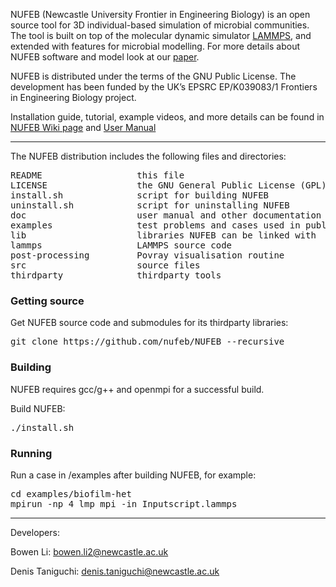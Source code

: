NUFEB (Newcastle University Frontier in Engineering Biology) is an open source tool for 3D individual-based simulation of microbial communities.
The tool is built on top of the molecular dynamic simulator [LAMMPS](https://lammps.sandia.gov), and extended with features for microbial modelling. 
For more details about NUFEB software and model look at our [paper](https://journals.plos.org/ploscompbiol/article?id=10.1371/journal.pcbi.1007125).

NUFEB is distributed under the terms of the GNU Public License. The development has been funded by the UK’s EPSRC EP/K039083/1 Frontiers in Engineering Biology project.

Installation guide, tutorial, example videos, and more details can be found in [NUFEB Wiki page](https://github.com/nufeb/NUFEB/wiki) and
[User Manual](https://github.com/nufeb/NUFEB/tree/master/doc)

---------------------------------------------------------------------------

The NUFEB distribution includes the following files and directories:
<pre>
README                  this file 
LICENSE                 the GNU General Public License (GPL)
install.sh              script for building NUFEB 
uninstall.sh            script for uninstalling NUFEB 
doc                     user manual and other documentation 
examples                test problems and cases used in publications 
lib                     libraries NUFEB can be linked with 
lammps                  LAMMPS source code
post-processing         Povray visualisation routine 
src                     source files 
thirdparty              thirdparty tools
</pre>

### Getting source
Get NUFEB source code and submodules for its thirdparty libraries:
<pre>
git clone https://github.com/nufeb/NUFEB --recursive
</pre>

### Building
NUFEB requires gcc/g++ and openmpi for a successful build.

Build NUFEB:
<pre>
./install.sh
</pre>

### Running
Run a case in /examples after building NUFEB, for example:
<pre>
cd examples/biofilm-het
mpirun -np 4 lmp_mpi -in Inputscript.lammps
</pre>

---------------------------------------------------------------------------
Developers:

Bowen Li: bowen.li2@newcastle.ac.uk

Denis Taniguchi: denis.taniguchi@newcastle.ac.uk

